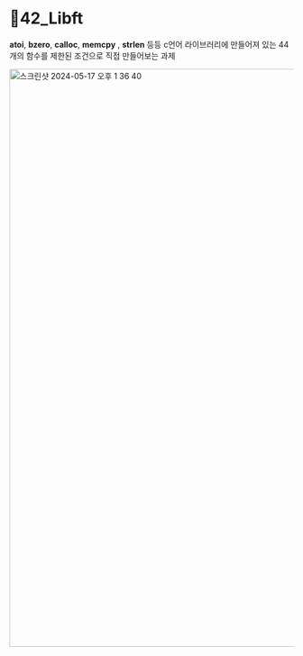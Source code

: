 # 📜42_Libft

<strong>atoi</strong>, <strong>bzero</strong>, <strong>calloc</strong>, <strong>memcpy</strong> , <strong>strlen</strong> 등등
c언어 라이브러리에 만들어져 있는 44개의 함수를 제한된 조건으로 직접 만들어보는 과제

<img width="1026" alt="스크린샷 2024-05-17 오후 1 36 40" src="https://github.com/exceed96/Personal_42Libft/assets/90549959/4b05dcae-4cb2-4910-b16d-fe67d65aea6f">
